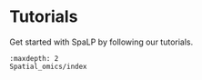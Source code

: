 # Tutorials

Get started with SpaLP by following our tutorials.

```{toctree}
:maxdepth: 2
Spatial_omics/index
```